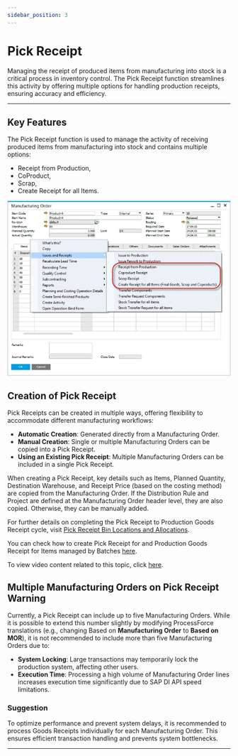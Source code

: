 ```yaml
---
sidebar_position: 3
---
```


# Pick Receipt

Managing the receipt of produced items from manufacturing into stock is a critical process in inventory control. The Pick Receipt function streamlines this activity by offering multiple options for handling production receipts, ensuring accuracy and efficiency.

---

## Key Features

The Pick Receipt function is used to manage the activity of receiving produced items from manufacturing into stock and contains multiple options:

- Receipt from Production,
- CoProduct,
- Scrap,
- Create Receipt for all Items.

![Receipt](./media/pick-receipt/receipt.webp)

## Creation of Pick Receipt

Pick Receipts can be created in multiple ways, offering flexibility to accommodate different manufacturing workflows:

- **Automatic Creation**: Generated directly from a Manufacturing Order.
- **Manual Creation**: Single or multiple Manufacturing Orders can be copied into a Pick Receipt.
- **Using an Existing Pick Receipt**: Multiple Manufacturing Orders can be included in a single Pick Receipt.

When creating a Pick Receipt, key details such as Items, Planned Quantity, Destination Warehouse, and Receipt Price (based on the costing method) are copied from the Manufacturing Order. If the Distribution Rule and Project are defined at the Manufacturing Order header level, they are also copied. Otherwise, they can be manually added.

For further details on completing the Pick Receipt to Production Goods Receipt cycle, visit [Pick Receipt Bin Locations and Allocations](../inventory/pick-receipt-bin-locations-and-allocations.md).

You can check how to create Pick Receipt for and Production Goods Receipt for Items managed by Batches [here](../inventory/pick-receipt-for-a-batch-managed-items.md).

To view video content related to this topic, click [here](https://www.youtube.com/playlist?list=PLtT6kgaz5Ync9BW5iceuweMlSu9E2D7Y2).

## Multiple Manufacturing Orders on Pick Receipt Warning

Currently, a Pick Receipt can include up to five Manufacturing Orders. While it is possible to extend this number slightly by modifying ProcessForce translations (e.g., changing Based on **Manufacturing Order** to **Based on MOR**), it is not recommended to include more than five Manufacturing Orders due to:

- **System Locking**: Large transactions may temporarily lock the production system, affecting other users.
- **Execution Time**: Processing a high volume of Manufacturing Order lines increases execution time significantly due to SAP DI API speed limitations.

### Suggestion

To optimize performance and prevent system delays, it is recommended to process Goods Receipts individually for each Manufacturing Order. This ensures efficient transaction handling and prevents system bottlenecks.

---
